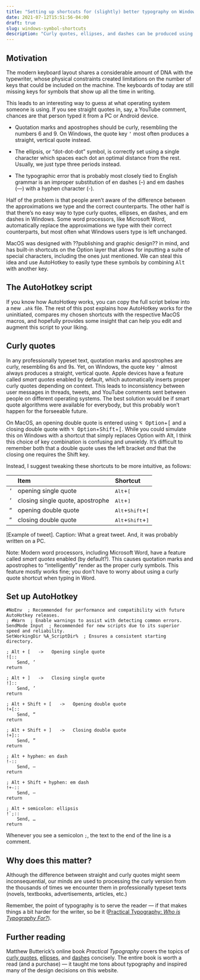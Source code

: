 ```yaml
---
title: "Setting up shortcuts for (slightly) better typography on Windows"
date: 2021-07-12T15:51:56-04:00
draft: true
slug: windows-symbol-shortcuts
description: "Curly quotes, ellipses, and dashes can be produced using simple shortcuts on MacOS. You can use an AutoHotkey script to make these important typographic symbols accessible on Windows."
---
```


## Motivation

The modern keyboard layout shares a considerable amount of <span class="abbr">DNA</span> with the typewriter, whose physical constraints created limitations on the number of keys that could be included on the machine. The keyboards of today are still missing keys for symbols that show up all the time in writing.

<aside>This leads to an interesting way to guess at what operating system someone is using. If you see straight quotes in, say, a YouTube comment, chances are that person typed it from a <span class="abbr">PC</span> or Android device.</aside>

- Quotation marks and apostrophes should be curly, resembling the numbers 6 and 9. On Windows, the quote key <kbd>'</kbd> most often produces a straight, vertical quote instead.

- The ellipsis, or “dot-dot-dot” symbol, is correctly set using a single character which spaces each dot an optimal distance from the rest. Usually, we just type three periods instead.

- The typographic error that is probably most closely tied to English grammar is an improper substitution of en dashes (–) and em dashes (—) with a hyphen character (-).

Half of the problem is that people aren’t aware of the difference between the approximations we type and the correct counterparts. The other half is that there’s no easy way to type curly quotes, ellipses, en dashes, and em dashes in Windows. Some word processors, like Microsoft Word, automatically replace the approximations we type with their correct counterparts, but most often what Windows users type is left unchanged.

MacOS was designed with ??publishing and graphic design?? in mind, and has built-in shortcuts on the Option layer that allows for inputting a suite of special characters, including the ones just mentioned. We can steal this idea and use AutoHotkey to easily type these symbols by combining <kbd>Alt</kbd> with another key.

## The AutoHotkey script

If you know how AutoHotkey works, you can copy the full script below into a new `.ahk` file. The rest of this post explains how AutoHotkey works for the uninitiated, compares my chosen shortcuts with the respective MacOS macros, and hopefully provides some insight that can help you edit and augment this script to your liking.

## Curly quotes

In any professionally typeset text, quotation marks and apostrophes are curly, resembling 6s and 9s. Yet, on Windows, the quote key <kbd>'</kbd> almost always produces a straight, vertical quote. Apple devices have a feature called _smart quotes_ enabled by default, which automatically inserts proper curly quotes depending on context. This leads to inconsistency between user messages in threads, tweets, and YouTube comments sent between people on different operating systems. The best solution would be if smart quote algorithms were available for everybody, but this probably won’t happen for the forseeable future.

On MacOS, an opening double quote is entered using <kbd>⌥ Option</kbd>+<kbd>[</kbd> and a closing double quote with <kbd>⌥ Option</kbd>+<kbd>Shift</kbd>+<kbd>[</kbd>. While you could simulate this on Windows with a shortcut that simply replaces Option with Alt, I think this choice of key combination is confusing and unwieldy. It’s difficult to remember both that a double quote uses the left bracket _and_ that the closing one requires the Shift key.

Instead, I suggest tweaking these shortcuts to be more intuitive, as follows:

| | Item | Shortcut |
:-:|:--|:--
| <span class="big-table-symbol">‘</span> | opening single quote | <kbd>Alt</kbd>+<kbd>[</kbd> |
| <span class="big-table-symbol">’</span> | closing single quote, apostrophe | <kbd>Alt</kbd>+<kbd>]</kbd> |
| <span class="big-table-symbol">“</span> | opening double quote | <kbd>Alt</kbd>+<kbd>Shift</kbd>+<kbd>[</kbd> |
| <span class="big-table-symbol">”</span> | closing double quote | <kbd>Alt</kbd>+<kbd>Shift</kbd>+<kbd>]</kbd> |

[Example of tweet]. Caption: What a great tweet. And, it was probably written on a <span class="abbr">PC</span>.

Note: Modern word processors, including Microsoft Word, have a feature called _smart quotes_ enabled (by default?). This causes quotation marks and apostrophes to “intelligently” render as the proper curly symbols. This feature mostly works fine; you don’t have to worry about using a curly quote shortcut when typing in Word.

## Set up AutoHotkey

```ahk
#NoEnv  ; Recommended for performance and compatibility with future AutoHotkey releases.
; #Warn  ; Enable warnings to assist with detecting common errors.
SendMode Input  ; Recommended for new scripts due to its superior speed and reliability.
SetWorkingDir %A_ScriptDir%  ; Ensures a consistent starting directory.

; Alt + [   ->   Opening single quote
![::
    Send, ‘
return

; Alt + ]   ->   Closing single quote
!]::
    Send, ’
return

; Alt + Shift + [   ->   Opening double quote
!+[::
    Send, “
return

; Alt + Shift + ]   ->   Closing double quote
!+]::
    Send, ”
return

; Alt + hyphen: en dash
!-::
    Send, –
return

; Alt + Shift + hyphen: em dash
!+-::
    Send, —
return

; Alt + semicolon: ellipsis
!`;::
    Send, …
return
```

Whenever you see a semicolon `;`, the text to the end of the line is a comment.

## Why does this matter?

Although the difference between straight and curly quotes might seem inconsequential, our minds are used to processing the curly version from the thousands of times we encounter them in professionally typeset texts (novels, textbooks, advertisements, articles, etc.)

Remember, the point of typography is to serve the reader — if that makes things a bit harder for the writer, so be it ([Practical Typography: _Who is Typography For?_](https://practicaltypography.com/who-is-typography-for.html)).

## Further reading

Matthew Butterick’s online book _Practical Typography_ covers the topics of [curly quotes](https://practicaltypography.com/straight-and-curly-quotes.html), [ellipses](https://practicaltypography.com/ellipses.html), and [dashes](https://practicaltypography.com/hyphens-and-dashes.html) concisely. The entire book is worth a read (and a purchase) — it taught me tons about typography and inspired many of the design decisions on this website.
